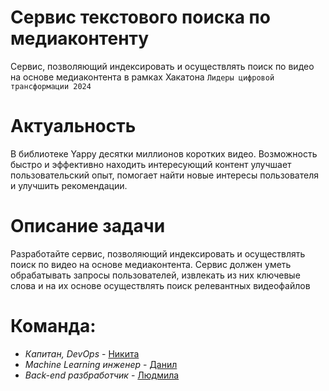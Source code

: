 # Сервис текстового поиска по медиаконтенту

Cервис, позволяющий индексировать и осуществлять поиск по видео на основе медиаконтента в рамках Хакатона `Лидеры цифровой трансформации 2024`

# Актуальность
В библиотеке Yappy десятки миллионов коротких видео. Возможность быстро и эффективно находить интересующий контент улучшает пользовательский опыт, помогает найти новые интересы пользователя и улучшить рекомендации.

# Описание задачи
Разработайте сервис, позволяющий индексировать и осуществлять поиск по видео на основе медиаконтента. Сервис должен уметь обрабатывать запросы пользователей, извлекать из них ключевые слова и на их основе осуществлять поиск релевантных видеофайлов


# Команда:

- *Капитан, DevOps* - [Никита](https://github.com/skpntsv)
- *Machine Learning инженер* - [Данил](https://github.com/UsusCimex)
- *Back-end разбработчик* - [Людмила](https://github.com/liudaponel)